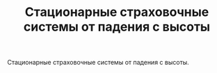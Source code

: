 ﻿---
title: Стационарные страховочные системы от падения с высоты
cat: 3
main: true
sortid: 3.0
submenu: false
---

Стационарные страховочные системы от падения с высоты.



